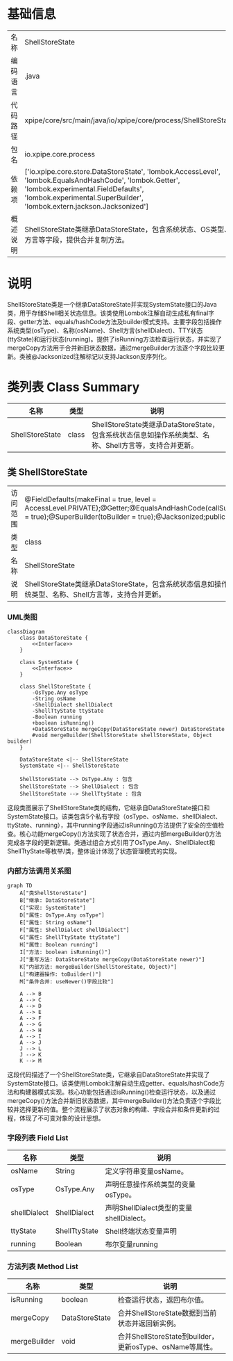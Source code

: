 # 基础信息

|      |      |
|------|------|
| 名称 | ShellStoreState |
| 编码语言 | .java |
| 代码路径 | xpipe/core/src/main/java/io/xpipe/core/process/ShellStoreState.java |
| 包名 | io.xpipe.core.process |
| 依赖项 | ['io.xpipe.core.store.DataStoreState', 'lombok.AccessLevel', 'lombok.EqualsAndHashCode', 'lombok.Getter', 'lombok.experimental.FieldDefaults', 'lombok.experimental.SuperBuilder', 'lombok.extern.jackson.Jacksonized'] |
| 概述说明 | ShellStoreState类继承DataStoreState，包含系统状态、OS类型、Shell方言等字段，提供合并复制方法。 |

# 说明

ShellStoreState类是一个继承DataStoreState并实现SystemState接口的Java类，用于存储Shell相关状态信息。该类使用Lombok注解自动生成私有final字段、getter方法、equals/hashCode方法及builder模式支持。主要字段包括操作系统类型(osType)、名称(osName)、Shell方言(shellDialect)、TTY状态(ttyState)和运行状态(running)。提供了isRunning方法检查运行状态，并实现了mergeCopy方法用于合并新旧状态数据，通过mergeBuilder方法逐个字段比较更新。类被@Jacksonized注解标记以支持Jackson反序列化。

# 类列表 Class Summary

| 名称   | 类型  | 说明 |
|-------|------|-------------|
| ShellStoreState | class | ShellStoreState类继承DataStoreState，包含系统状态信息如操作系统类型、名称、Shell方言等，支持合并更新。 |



## 类 ShellStoreState

|      |      |
|------|------|
| 访问范围 | @FieldDefaults(makeFinal = true, level = AccessLevel.PRIVATE);@Getter;@EqualsAndHashCode(callSuper = true);@SuperBuilder(toBuilder = true);@Jacksonized;public |
| 类型 | class |
| 名称 | ShellStoreState |
| 说明 | ShellStoreState类继承DataStoreState，包含系统状态信息如操作系统类型、名称、Shell方言等，支持合并更新。 |


### UML类图

```mermaid
classDiagram
    class DataStoreState {
        <<Interface>>
    }

    class SystemState {
        <<Interface>>
    }

    class ShellStoreState {
        -OsType.Any osType
        -String osName
        -ShellDialect shellDialect
        -ShellTtyState ttyState
        -Boolean running
        +boolean isRunning()
        +DataStoreState mergeCopy(DataStoreState newer) DataStoreState
        #void mergeBuilder(ShellStoreState shellStoreState, Object builder)
    }

    DataStoreState <|-- ShellStoreState
    SystemState <|-- ShellStoreState

    ShellStoreState --> OsType.Any : 包含
    ShellStoreState --> ShellDialect : 包含
    ShellStoreState --> ShellTtyState : 包含
```

这段类图展示了ShellStoreState类的结构，它继承自DataStoreState接口和SystemState接口。该类包含5个私有字段（osType、osName、shellDialect、ttyState、running），其中running字段通过isRunning()方法提供了安全的空值检查。核心功能mergeCopy()方法实现了状态合并，通过内部mergeBuilder()方法完成各字段的更新逻辑。类通过组合方式引用了OsType.Any、ShellDialect和ShellTtyState等枚举/类，整体设计体现了状态管理模式的实现。


### 内部方法调用关系图

```mermaid
graph TD
    A["类ShellStoreState"]
    B["继承: DataStoreState"]
    C["实现: SystemState"]
    D["属性: OsType.Any osType"]
    E["属性: String osName"]
    F["属性: ShellDialect shellDialect"]
    G["属性: ShellTtyState ttyState"]
    H["属性: Boolean running"]
    I["方法: boolean isRunning()"]
    J["重写方法: DataStoreState mergeCopy(DataStoreState newer)"]
    K["内部方法: mergeBuilder(ShellStoreState, Object)"]
    L["构建器操作: toBuilder()"]
    M["条件合并: useNewer()字段比较"]

    A --> B
    A --> C
    A --> D
    A --> E
    A --> F
    A --> G
    A --> H
    A --> I
    A --> J
    J --> L
    J --> K
    K --> M
```

这段代码描述了一个ShellStoreState类，它继承自DataStoreState并实现了SystemState接口。该类使用Lombok注解自动生成getter、equals/hashCode方法和构建器模式实现。核心功能包括通过isRunning()检查运行状态，以及通过mergeCopy()方法合并新旧状态数据，其中mergeBuilder()方法负责逐个字段比较并选择更新的值。整个流程展示了状态对象的构建、字段合并和条件更新的过程，体现了不可变对象的设计思想。

### 字段列表 Field List

| 名称  | 类型  | 说明 |
|-------|-------|------|
| osName | String | 定义字符串变量osName。 |
| osType | OsType.Any | 声明任意操作系统类型的变量osType。 |
| shellDialect | ShellDialect | 声明ShellDialect类型的变量shellDialect。 |
| ttyState | ShellTtyState | Shell终端状态变量声明 |
| running | Boolean | 布尔变量running |

### 方法列表 Method List

| 名称  | 类型  | 说明 |
|-------|-------|------|
| isRunning | boolean | 检查运行状态，返回布尔值。 |
| mergeCopy | DataStoreState | 合并ShellStoreState数据到当前状态并返回新实例。 |
| mergeBuilder | void | 合并ShellStoreState到builder，更新osType、osName等属性。 |




